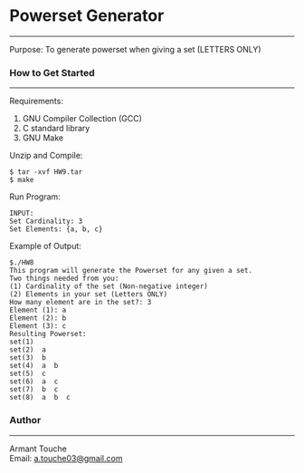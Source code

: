 # Powerset Generator
____________________
Purpose: To generate powerset when giving a set (LETTERS ONLY)
### How to Get Started
____________________
Requirements:
1. GNU Compiler Collection (GCC)
2. C standard library
3. GNU Make

Unzip and Compile:
```
$ tar -xvf HW9.tar
$ make
```

Run Program:
```
INPUT:
Set Cardinality: 3
Set Elements: {a, b, c}
```


Example of Output:
```
$./HW8
This program will generate the Powerset for any given a set.
Two things needed from you:
(1) Cardinality of the set (Non-negative integer)
(2) Elements in your set (Letters ONLY)
How many element are in the set?: 3
Element (1): a
Element (2): b
Element (3): c
Resulting Powerset:
set(1) 
set(2)  a 
set(3)  b 
set(4)  a  b 
set(5)  c 
set(6)  a  c 
set(7)  b  c 
set(8)  a  b  c 
```

### Author
___________________
Armant Touche<br>
Email: a.touche03@gmail.com
